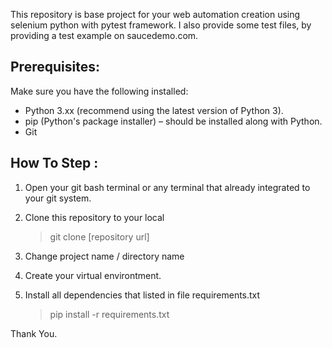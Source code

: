This repository is base project for your web automation creation using selenium python with pytest framework.
I also provide some test files, by providing a test example on saucedemo.com.

## Prerequisites:
Make sure you have the following installed:
- Python 3.xx (recommend using the latest version of Python 3).
- pip (Python's package installer) – should be installed along with Python.
- Git


## How To Step :
1. Open your git bash terminal or any terminal that already integrated to your git system.

2. Clone this repository to your local
	> git clone [repository url]

3. Change project name / directory name

4. Create your virtual environtment.

5. Install all dependencies that listed in file requirements.txt
	> pip install -r requirements.txt


Thank You.







